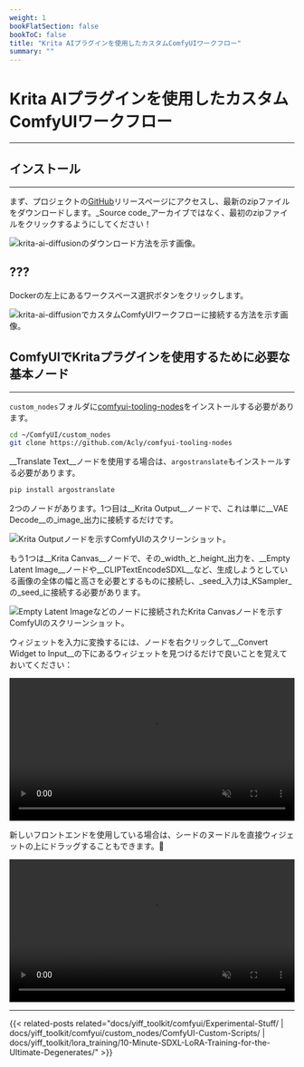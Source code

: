 ```yaml
---
weight: 1
bookFlatSection: false
bookToC: false
title: "Krita AIプラグインを使用したカスタムComfyUIワークフロー"
summary: ""
---
```


<!--markdownlint-disable MD025 MD033 -->

# Krita AIプラグインを使用したカスタムComfyUIワークフロー

---

## インストール

---

まず、プロジェクトの[GitHub](https://github.com/Acly/krita-ai-diffusion/releases)リリースページにアクセスし、最新のzipファイルをダウンロードします。_Source code_アーカイブではなく、最初のzipファイルをクリックするようにしてください！

![krita-ai-diffusionのダウンロード方法を示す画像。](https://huggingface.co/k4d3/yiff_toolkit/resolve/main/static/comfyui/krita_ai_download.png)

## ???

Dockerの左上にあるワークスペース選択ボタンをクリックします。

![krita-ai-diffusionでカスタムComfyUIワークフローに接続する方法を示す画像。](https://huggingface.co/k4d3/yiff_toolkit/resolve/main/static/comfyui/krita_ai_select_graph.png)

## ComfyUIでKritaプラグインを使用するために必要な基本ノード

---

`custom_nodes`フォルダに[comfyui-tooling-nodes](https://github.com/Acly/comfyui-tooling-nodes)をインストールする必要があります。

```bash
cd ~/ComfyUI/custom_nodes
git clone https://github.com/Acly/comfyui-tooling-nodes
```

__Translate Text__ノードを使用する場合は、`argostranslate`もインストールする必要があります。

```bash
pip install argostranslate
```

2つのノードがあります。1つ目は__Krita Output__ノードで、これは単に__VAE Decode__の_image_出力に接続するだけです。

![Krita Outputノードを示すComfyUIのスクリーンショット。](https://huggingface.co/k4d3/yiff_toolkit/resolve/main/static/comfyui/krita_ai_output_node.png)

もう1つは__Krita Canvas__ノードで、その_width_と_height_出力を、__Empty Latent Image__ノードや__CLIPTextEncodeSDXL__など、生成しようとしている画像の全体の幅と高さを必要とするものに接続し、_seed_入力は_KSampler_の_seed_に接続する必要があります。

![Empty Latent Imageなどのノードに接続されたKrita Canvasノードを示すComfyUIのスクリーンショット。](https://huggingface.co/k4d3/yiff_toolkit/resolve/main/static/comfyui/krita_ai_canvas_node.png)

ウィジェットを入力に変換するには、ノードを右クリックして__Convert Widget to Input__の下にあるウィジェットを見つけるだけで良いことを覚えておいてください：

<div style="text-align: center;">
    <video style="width: 100%;" autoplay loop muted playsinline>
        <source src="https://huggingface.co/k4d3/yiff_toolkit/resolve/main/static/comfyui/krita_ai_convert_to_input.mp4" type="video/mp4">
        お使いのブラウザはビデオタグをサポートしていません。
    </video>
</div>

新しいフロントエンドを使用している場合は、シードのヌードルを直接ウィジェットの上にドラッグすることもできます。🐺

<div style="text-align: center;">
    <video style="width: 100%;" autoplay loop muted playsinline>
        <source src="https://huggingface.co/k4d3/yiff_toolkit/resolve/main/static/comfyui/krita_ai_new_frontend_shill.mp4" type="video/mp4">
        お使いのブラウザはビデオタグをサポートしていません。
    </video>
</div>

---

<!--
HUGO_SEARCH_EXCLUDE_START
-->
{{< related-posts related="docs/yiff_toolkit/comfyui/Experimental-Stuff/ | docs/yiff_toolkit/comfyui/custom_nodes/ComfyUI-Custom-Scripts/ | docs/yiff_toolkit/lora_training/10-Minute-SDXL-LoRA-Training-for-the-Ultimate-Degenerates/" >}}
<!--
HUGO_SEARCH_EXCLUDE_END
-->
